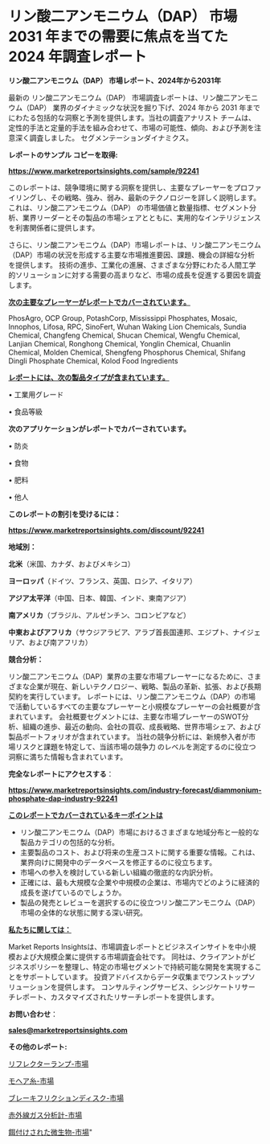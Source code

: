 # リン酸二アンモニウム（DAP） 市場 2031 年までの需要に焦点を当てた 2024 年調査レポート

<strong>リン酸二アンモニウム（DAP） 市場レポート、2024年から2031年</strong>

最新の リン酸二アンモニウム（DAP） 市場調査レポートは、リン酸二アンモニウム（DAP） 業界のダイナミックな状況を掘り下げ、2024 年から 2031 年までにわたる包括的な洞察と予測を提供します。当社の調査アナリスト チームは、定性的手法と定量的手法を組み合わせて、市場の可能性、傾向、および予測を注意深く調査しました。 セグメンテーションダイナミクス。



<strong>レポートのサンプル コピーを取得:</strong> <a href=https://www.marketreportsinsights.com/sample/92241>

<strong><u>https://www.marketreportsinsights.com/sample/92241</u></strong></a>

このレポートは、競争環境に関する洞察を提供し、主要なプレーヤーをプロファイリングし、その戦略、強み、弱み、最新のテクノロジーを詳しく説明します。 これは、リン酸二アンモニウム（DAP） の市場価値と数量指標、セグメント分析、業界リーダーとその製品の市場シェアとともに、実用的なインテリジェンスを利害関係者に提供します。

さらに、リン酸二アンモニウム（DAP）市場レポートは、リン酸二アンモニウム（DAP）市場の状況を形成する主要な市場推進要因、課題、機会の詳細な分析を提供します。 技術の進歩、工業化の進展、さまざまな分野にわたる人間工学的ソリューションに対する需要の高まりなど、市場の成長を促進する要因を調査します。



<strong><u>次の主要なプレーヤーがレポートでカバーされています。</u></strong>

PhosAgro, OCP Group, PotashCorp, Mississippi Phosphates, Mosaic, Innophos, Lifosa, RPC, SinoFert, Wuhan Waking Lion Chemicals, Sundia Chemical, Changfeng Chemical, Shucan Chemical, Wengfu Chemical, Lanjian Chemical, Ronghong Chemical, Yonglin Chemical, Chuanlin Chemical, Molden Chemical, Shengfeng Phosphorus Chemical, Shifang Dingli Phosphate Chemical, Kolod Food Ingredients



<strong><u><b>レポートには、次の製品タイプが含まれています。</b></u></strong>

• 工業用グレード

• 食品等級



<strong><b>次のアプリケーションがレポートでカバーされています。</b></strong>

• 防炎

• 食物

• 肥料

• 他人



<strong><b>このレポートの割引を受けるには：</b></strong><a href=https://www.marketreportsinsights.com/discount/92241>

<strong><u>https://www.marketreportsinsights.com/discount/92241</u></strong></a>



<strong>地域別：</strong>



<strong>北米</strong>（米国、カナダ、およびメキシコ）



<strong>ヨーロッパ</strong>（ドイツ、フランス、英国、ロシア、イタリア）



<strong>アジア太平洋</strong>（中国、日本、韓国、インド、東南アジア）



<strong>南アメリカ</strong>（ブラジル、アルゼンチン、コロンビアなど）



<strong>中東およびアフリカ</strong>（サウジアラビア、アラブ首長国連邦、エジプト、ナイジェリア、および南アフリカ）



<strong>競合分析：</strong>

リン酸二アンモニウム（DAP）業界の主要な市場プレーヤーになるために、さまざまな企業が現在、新しいテクノロジー、戦略、製品の革新、拡張、および長期契約を実行しています。 レポートには、リン酸二アンモニウム（DAP）の市場で活動しているすべての主要なプレーヤーと小規模なプレーヤーの会社概要が含まれています。 会社概要セグメントには、主要な市場プレーヤーのSWOT分析、組織の進歩、最近の動向、会社の買収、成長戦略、世界市場シェア、および製品ポートフォリオが含まれています。 当社の競争分析には、新規参入者が市場リスクと課題を特定して、当該市場の競争力 のレベルを測定するのに役立つ洞察に満ちた情報も含まれています。



<strong>完全なレポートにアクセスする</strong>：

<a href=https://www.marketreportsinsights.com/industry-forecast/diammonium-phosphate-dap-industry-92241>

<strong><u>https://www.marketreportsinsights.com/industry-forecast/diammonium-phosphate-dap-industry-92241</u></strong></a>



<strong><u><b>このレポートでカバーされているキーポイントは</b></u></strong>
<ul>
  <li>リン酸二アンモニウム（DAP）市場におけるさまざまな地域分布と一般的な製品カテゴリの包括的な分析。</li>
  <li>主要製品のコスト、および将来の生産コストに関する重要な情報。これは、業界向けに開発中のデータベースを修正するのに役立ちます。</li>
  <li>市場への参入を検討している新しい組織の徹底的な内訳分析。</li>
  <li>正確には、最も大規模な企業や中規模の企業は、市場内でどのように経済的成長を遂げているのでしょうか。</li>
  <li>製品の発売とレビューを選択するのに役立つリン酸二アンモニウム（DAP）市場の全体的な状態に関する深い研究。</li>
</ul>


<strong><u><b>私たちに関しては：</b></u></strong>

Market Reports Insightsは、市場調査レポートとビジネスインサイトを中小規模および大規模企業に提供する市場調査会社です。 同社は、クライアントがビジネスポリシーを整理し、特定の市場セグメントで持続可能な開発を実現することをサポートしています。 投資アドバイスからデータ収集までワンストップソリューションを提供します。 コンサルティングサービス、シンジケートリサーチレポート、カスタマイズされたリサーチレポートを提供します。



<strong><b>お問い合わせ</b></strong>：

<a href=mailto:sales@marketreportsinsights.com>

<strong><u>sales@marketreportsinsights.com</u></strong></a>



<strong>その他のレポート:</strong>

<a href=https://www.linkedin.com/pulse/リフレクターランプ-市場-2023-収益と成長ドライバー-2030-pr-news-hub-nhhqf/>リフレクターランプ-市場</a>

<a href=https://www.linkedin.com/pulse/モヘア糸-市場-2023-年のダイナミクスとビジネストレンド-2030-8t01f/>モヘア糸-市場</a>

<a href=https://www.linkedin.com/pulse/ブレーキフリクションディスク-市場-2023-swot-分析と成長率-2030-trend-titans-360-analysis-1xz3f/>ブレーキフリクションディスク-市場</a>

<a href=https://www.linkedin.com/pulse/赤外線ガス分析計-市場-2023-年のダイナミクスとビジネストレンド-2030-llhkf/>赤外線ガス分析計-市場</a>

<a href=https://www.linkedin.com/pulse/餌付けされた微生物-市場-2023-総合分析と事業成長戦略-2030-rmouf/>餌付けされた微生物-市場</a>"
